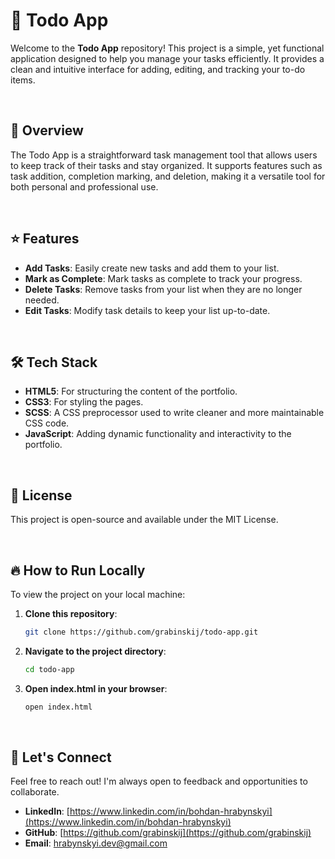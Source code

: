 # 🚀 Todo App

Welcome to the **Todo App** repository! This project is a simple, yet functional application designed to help you manage your tasks efficiently. It provides a clean and intuitive interface for adding, editing, and tracking your to-do items.

<br>

## 🌟 Overview

The Todo App is a straightforward task management tool that allows users to keep track of their tasks and stay organized. It supports features such as task addition, completion marking, and deletion, making it a versatile tool for both personal and professional use.

<br>

## ⭐ Features

- **Add Tasks**: Easily create new tasks and add them to your list.
- **Mark as Complete**: Mark tasks as complete to track your progress.
- **Delete Tasks**: Remove tasks from your list when they are no longer needed.
- **Edit Tasks**: Modify task details to keep your list up-to-date.

<br>

## 🛠️ Tech Stack

- **HTML5**: For structuring the content of the portfolio.
- **CSS3**: For styling the pages.
- **SCSS**: A CSS preprocessor used to write cleaner and more maintainable CSS code.
- **JavaScript**: Adding dynamic functionality and interactivity to the portfolio.

<br>

## 📝 License

This project is open-source and available under the MIT License.

<br>

## 🔥 How to Run Locally

To view the project on your local machine:

1. **Clone this repository**:
   ```bash
   git clone https://github.com/grabinskij/todo-app.git

2. **Navigate to the project directory**:
   ```bash
   cd todo-app

3. **Open index.html in your browser**:
   ```bash
   open index.html

<br>

## 🤝 Let's Connect

Feel free to reach out! I'm always open to feedback and opportunities to collaborate.
- **LinkedIn**: [https://www.linkedin.com/in/bohdan-hrabynskyi](https://www.linkedin.com/in/bohdan-hrabynskyi)
- **GitHub**: [https://github.com/grabinskij](https://github.com/grabinskij)
- **Email**: [hrabynskyi.dev@gmail.com](mailto:hrabynskyi.dev@gmail.com)





